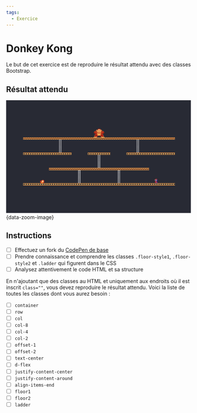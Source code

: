 ```yaml
---
tags:
  - Exercice
---
```


# Donkey Kong

Le but de cet exercice est de reproduire le résultat attendu avec des classes Bootstrap.

## Résultat attendu

![](../assets/images/DK_desktop.png){data-zoom-image}

## Instructions

- [ ] Effectuez un fork du [CodePen de base](https://codepen.io/tim-momo/pen/oNrOwPW?editors=1100)
- [ ] Prendre connaissance et comprendre les classes `.floor-style1`, `.floor-style2` et `.ladder` qui figurent dans le CSS
- [ ] Analysez attentivement le code HTML et sa structure

En n'ajoutant que des classes au HTML et uniquement aux endroits où il est inscrit `class=""`, vous devez reproduire le résultat attendu. Voici la liste de toutes les classes dont vous aurez besoin :

- [ ] `container`
- [ ] `row`
- [ ] `col`
- [ ] `col-8`
- [ ] `col-4`
- [ ] `col-2`
- [ ] `offset-1`
- [ ] `offset-2`
- [ ] `text-center`
- [ ] `d-flex`
- [ ] `justify-content-center`
- [ ] `justify-content-around`
- [ ] `align-items-end`
- [ ] `floor1`
- [ ] `floor2`
- [ ] `ladder`
